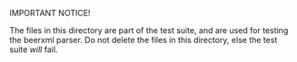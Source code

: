 IMPORTANT NOTICE!

The files in this directory are part of the test suite, and are used
for testing the beerxml parser.
Do not delete the files in this directory, else the test suite _will_ fail.

